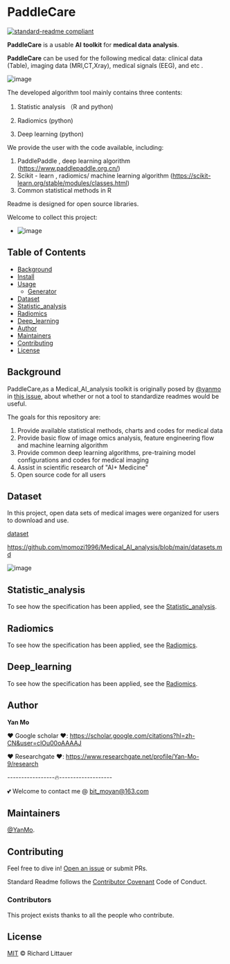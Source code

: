 # PaddleCare 

[![standard-readme compliant](https://img.shields.io/badge/readme%20style-standard-brightgreen.svg?style=flat-square)](https://github.com/RichardLitt/standard-readme)

**PaddleCare** is a usable **AI** **toolkit** for **medical data analysis**.

**PaddleCare** can be used for the following medical data: clinical data (Table), imaging data (MRI,CT,Xray), medical signals (EEG), and etc .


![image](https://user-images.githubusercontent.com/79295425/151368837-f32a2d78-b0a9-40b1-ab3d-6e854b3edc94.png)


The developed algorithm tool mainly contains three contents:

1. Statistic analysis （R and python)


2. Radiomics            (python)

3. Deep learning    (python)



We provide the user with the code available, including:
1. PaddlePaddle ,  deep learning algorithm (https://www.paddlepaddle.org.cn/)
2. Scikit - learn , radiomics/ machine learning algorithm (https://scikit-learn.org/stable/modules/classes.html)
3. Common statistical methods in R

Readme is designed for open source libraries. 

Welcome to collect this project: 
- ![image](https://user-images.githubusercontent.com/79295425/151645186-87372062-dbe1-4848-97be-4fea995b3333.png)



## Table of Contents

- [Background](#background)
- [Install](#install)
- [Usage](#usage)
    - [Generator](#generator)
- [Dataset](#Dataset)
- [Statistic_analysis](#Statistic_analysis)
- [Radiomics](#Radiomics)
- [Deep_learning](#Deep_learning)
- [Author](#Author)
- [Maintainers](#maintainers)
- [Contributing](#contributing)
- [License](#license)

## Background

PaddleCare,as a Medical_AI_analysis toolkit is originally posed by [@yanmo](https://github.com/maxogdenhttps://github.com/momozi1996) in [this issue](https://github.com/maxogdenhttps://github.com/momozi1996/Medical_AI_analysis), about whether or not a tool to standardize readmes would be useful.



The goals for this repository are:

1. Provide available statistical methods, charts and codes for medical data
2. Provide basic flow of image omics analysis, feature engineering flow and machine learning algorithm
3. Provide common deep learning algorithms, pre-training model configurations and codes for medical imaging
4. Assist in scientific research of "AI+ Medicine"
5. Open source code for all users



## Dataset


In this project, open data sets of medical images were organized for users to download and use.

[dataset](https://github.com/momozi1996/Medical_AI_analysis/blob/main/datasets.md)

https://github.com/momozi1996/Medical_AI_analysis/blob/main/datasets.md

![image](https://user-images.githubusercontent.com/79295425/151645095-93c7b69b-f22b-4ac2-9ff9-a8103603e4b8.png)

## Statistic_analysis

To see how the specification has been applied, see the [Statistic_analysis](https://github.com/momozi1996/Medical_AI_analysis/tree/main/PaddleCare/Statistic_analysis).



## Radiomics

To see how the specification has been applied, see the [Radiomics](https://github.com/momozi1996/Medical_AI_analysis/tree/main/PaddleCare/Radiomics).



## Deep_learning 

To see how the specification has been applied, see the [Radiomics](https://github.com/momozi1996/Medical_AI_analysis/tree/main/PaddleCare/Deep_learning).


## Author
**Yan Mo**

❤️ Google scholar ️❤️:  https://scholar.google.com/citations?hl=zh-CN&user=clOu00oAAAAJ

️❤️ Researchgate ❤️️:  https://www.researchgate.net/profile/Yan-Mo-9/research


-----------------🔥-------------------

💕 Welcome to contact me @ bit_moyan@163.com
## Maintainers

[@YanMo](https://github.com/momozi1996).

## Contributing

Feel free to dive in! [Open an issue](https://github.com/RichardLitt/standard-readme/issues/new) or submit PRs.

Standard Readme follows the [Contributor Covenant](http://contributor-covenant.org/version/1/3/0/) Code of Conduct.

### Contributors

This project exists thanks to all the people who contribute. 


## License

[MIT](LICENSE) © Richard Littauer
